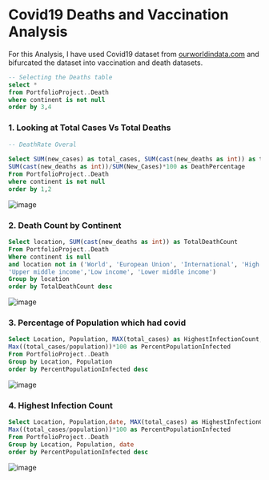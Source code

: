 # Covid19 Deaths and Vaccination Analysis

For this Analysis, I have used Covid19 dataset from [ourworldindata.com](https://ourworldindata.org/coronavirus) and bifurcated the dataset into vaccination and death datasets.

```sql
-- Selecting the Deaths table
select * 
from PortfolioProject..Death
where continent is not null
order by 3,4
```

### 1. Looking at Total Cases Vs Total Deaths

```sql
-- DeathRate Overal
	
Select SUM(new_cases) as total_cases, SUM(cast(new_deaths as int)) as total_deaths,
SUM(cast(new_deaths as int))/SUM(New_Cases)*100 as DeathPercentage
From PortfolioProject..Death
where continent is not null
order by 1,2

```

![image](https://user-images.githubusercontent.com/103417972/213464656-bc911ccd-f103-4d2b-b6b4-0287fa88cd02.png)



### 2.  Death Count by Continent

```sql
Select location, SUM(cast(new_deaths as int)) as TotalDeathCount
From PortfolioProject..Death
Where continent is null 
and location not in ('World', 'European Union', 'International', 'High income',
'Upper middle income','Low income', 'Lower middle income')
Group by location
order by TotalDeathCount desc
```
![image](https://user-images.githubusercontent.com/103417972/213466130-80806a2b-5c89-46f2-84de-8aa7700ffca8.png)




### 3. Percentage of Population which had covid

```sql
Select Location, Population, MAX(total_cases) as HighestInfectionCount, 
Max((total_cases/population))*100 as PercentPopulationInfected
From PortfolioProject..Death
Group by Location, Population
order by PercentPopulationInfected desc
```
![image](https://user-images.githubusercontent.com/103417972/213466866-48fd37f9-97da-4d75-89da-18a600ff8006.png)




### 4. Highest Infection Count
```sql
Select Location, Population,date, MAX(total_cases) as HighestInfectionCount, 
Max((total_cases/population))*100 as PercentPopulationInfected
From PortfolioProject..Death
Group by Location, Population, date
order by PercentPopulationInfected desc
```

![image](https://user-images.githubusercontent.com/103417972/213467215-ab1c734c-639f-4074-a26b-2df75087c259.png)




